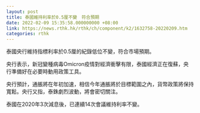```yaml
---
layout: post
title: 泰國維持利率於0.5厘不變　符合預期
date: 2022-02-09 15:35:58.000000000 +08:00
link: https://news.rthk.hk/rthk/ch/component/k2/1632758-20220209.htm
categories: rthk
---
```


泰國央行維持指標利率於0.5厘的紀錄低位不變，符合市場預期。

央行表示，新冠變種病毒Omicron疫情對經濟衝擊有限，泰國經濟正在復蘇，央行準備好在必要時動用政策工具。

央行預計，通脹將在年初加速，相信今年通脹將於目標範圍之內，貨幣政策將保持寬鬆。央行又指，泰銖劇烈波動，將會密切關注。

泰國在2020年3次減息後，已連續14次會議維持利率不變。
